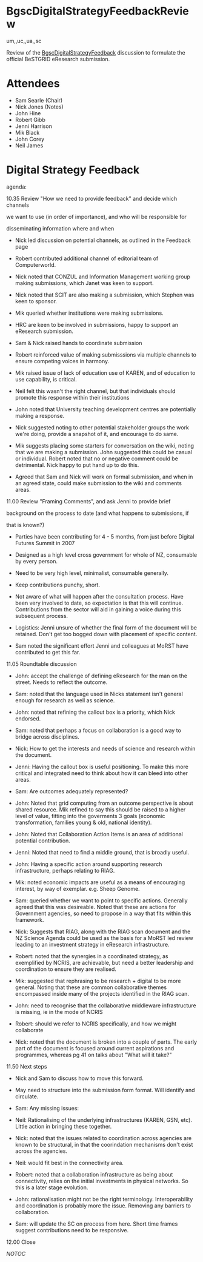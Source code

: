 # BgscDigitalStrategyFeedbackReview

um,,uc,,ua,,sc

Review of the [BgscDigitalStrategyFeedback](/wiki/spaces/BeSTGRID/pages/3816950456) discussion to formulate the official BeSTGRID eResearch submission.

# Attendees

- Sam Searle (Chair)
- Nick Jones (Notes)
- John Hine
- Robert Gibb
- Jenni Harrison
- Mik Black
- John Corey
- Neil James

# Digital Strategy Feedback

agenda:

10.35   Review "How we need to provide feedback" and decide which channels

we want to use (in order of importance), and who will be responsible for

disseminating information where and when

- Nick led discussion on potential channels, as outlined in the Feedback page
- Robert contributed additional channel of editorial team of Computerworld.
- Nick noted that CONZUL and Information Management working group making submissions, which Janet was keen to support.
- Nick noted that SCIT are also making a submission, which Stephen was keen to sponsor.
- Mik queried whether institutions were making submissions.
- HRC are keen to be involved in submissions, happy to support an eResearch submission.
- Sam & Nick raised hands to coordinate submission
- Robert reinforced value of making submisssions via multiple channels to ensure competing voices in harmony.
- Mik raised issue of lack of education use of KAREN, and of education to use capability, is critical.
	
- Neil felt this wasn't the right channel, but that individuals should promote this response within their institutions
- John noted that University teaching development centres are potentially making a response.
- Nick suggested noting to other potential stakeholder groups the work we're doing, provide a snapshot of it, and encourage to do same.
- Mik suggests placing some starters for conversation on the wiki, noting that we are making a submission. John suggested this could be casual or individual. Robert noted that no or negative comment could be detrimental. Nick happy to put hand up to do this.
- Agreed that Sam and Nick will work on formal submission, and when in an agreed state, could make submission to the wiki and comments areas.

11.00   Review "Framing Comments", and ask Jenni to provide brief

background on the process to date (and what happens to submissions, if

that is known?)

- Parties have been contributing for 4 - 5 months, from just before Digital Futures Summit in 2007
- Designed as a high level cross government for whole of NZ, consumable by every person.
	
- Need to be very high level, minimalist, consumable generally.
- Keep contributions punchy, short.
- Not aware of what will happen after the consultation process. Have been very involved to date, so expectation is that this will continue. Contributions from the sector will aid in gaining a voice during this subsequent process.
- Logistics: Jenni unsure of whether the final form of the document will be retained. Don't get too bogged down with placement of specific content.
- Sam noted the significant effort Jenni and colleagues at MoRST have contributed to get this far.

11.05   Roundtable discussion

- John: accept the challenge of defining eResearch for the man on the street. Needs to reflect the outcome.
	
- Sam: noted that the language used in Nicks statement isn't general enough for research as well as science.
- John: noted that refining the callout box is a priority, which Nick endorsed.
- Sam: noted that perhaps a focus on collaboration is a good way to bridge across disciplines.
- Nick: How to get the interests and needs of science and research within the document.
		
- Jenni: Having the callout box is useful positioning. To make this more critical and integrated need to think about how it can bleed into other areas.
- Sam: Are outcomes adequately represented?
	
- John: Noted that grid computing from an outcome perspective is about shared resource. Mik refined to say this should be raised to a higher level of value, fitting into the goverments 3 goals (economic transformation, families young & old, national identity).
- John: Noted that Collaboration Action Items is an area of additional potential contribution.
- Jenni: Noted that need to find a middle ground, that is broadly useful.
- John: Having a specific action around supporting research infrastructure, perhaps relating to RIAG.
- Mik: noted economic impacts are useful as a means of encouraging interest, by way of exemplar. e.g. Sheep Genome.
- Sam: queried whether we want to point to specific actions. Generally agreed that this was desireable. Noted that these are actions for Government agencies, so need to propose in a way that fits within this framework.
- Nick: Suggests that RIAG, along with the RIAG scan document and the NZ Science Agenda could be used as the basis for a MoRST led review leading to an investment strategy in eResearch infrastructure.
		
- Robert: noted that the synergies in a coordinated strategy, as exemplified by NCRIS, are achievable, but need a better leadership and coordination to ensure they are realised.
- Mik: suggested that rephrasing to be research + digital to be more general. Noting that these are common collaborative themes encompassed inside many of the projects identified in the RIAG scan.
- John: need to recognise that the collaborative middleware infrastructure is missing, ie in the mode of NCRIS
- Robert: should we refer to NCRIS specifically, and how we might collaborate
- Nick: noted that the document is broken into a couple of parts. The early part of the document is focused around current aspirations and programmes, whereas pg 41 on talks about "What will it take?"

11.50   Next steps

- Nick and Sam to discuss how to move this forward.
- May need to structure into the submission form format. Will identify and circulate.
- Sam: Any missing issues:
	
- Neil: Rationalising of the underlying infrastructures (KAREN, GSN, etc). Little action in bringing these together.
		
- Nick: noted that the issues related to coordination across agencies are known to be structural, in that the coorindation mechanisms don't exist across the agencies.
- Neil: would fit best in the connectivity area.
- Robert: noted that a collaboration infrastructure as being about connectivity, relies on the initial investments in physical networks. So this is a later stage evolution.
- John: rationalisation might not be the right terminology. Interoperability and coordination is probably more the issue. Removing any barriers to collaboration.
- Sam: will update the SC on process from here. Short time frames suggest contributions need to be responsive.

12.00   Close

_*NOTOC*_
